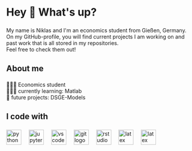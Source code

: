 <h1 align="left">Hey 👋 What's up?</h1>

###

<p align="left">My name is Niklas and I'm an economics student from Gießen, Germany. <br>On my GitHub-profile, you will find current projects I am working on and past work that is all stored in my repositories. <br>Feel free to check them out!</p>

###

<h2 align="left">About me</h2>

###

<p align="left">👨🏻‍🎓 Economics student<br>👨🏻‍💻 currently learning: Matlab<br>🔮 future projects: DSGE-Models</p>

###

<h2 align="left">I code with</h2>

###

<div align="left">
  <img src="https://cdn.jsdelivr.net/gh/devicons/devicon/icons/python/python-original.svg" height="40" alt="python logo"  />
  <img width="12" />
  <img src="https://cdn.jsdelivr.net/gh/devicons/devicon/icons/jupyter/jupyter-original.svg" height="40" alt="jupyter logo"  />
  <img width="12" />
  <img src="https://cdn.jsdelivr.net/gh/devicons/devicon/icons/vscode/vscode-original.svg" height="40" alt="vscode logo"  />
  <img width="12" />
  <img src="https://cdn.jsdelivr.net/gh/devicons/devicon/icons/git/git-original.svg" height="40" alt="git logo"  />
  <img width="12" />
  <img src="https://cdn.jsdelivr.net/gh/devicons/devicon/icons/rstudio/rstudio-original.svg" height="40" alt="rstudio logo"  />
  <img width="12" />
  <img src="https://cdn.jsdelivr.net/gh/devicons/devicon/icons/latex/latex-original.svg" height="40" alt="latex logo"  />
  <img width="12" />
  <img src="https://upload.wikimedia.org/wikipedia/commons/2/21/Matlab_Logo.png" height="40" alt="latex logo"  />
  <img width="12" />
</div>

###
